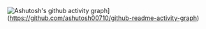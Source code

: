 ![Ashutosh's github activity graph](https://activity-graph.herokuapp.com/graph?Arisha75144Ashutosh00710)](https://github.com/ashutosh00710/github-readme-activity-graph)
